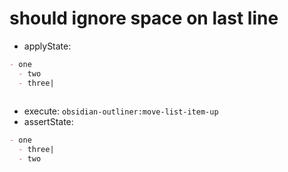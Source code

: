 # should ignore space on last line


- applyState:

```md
- one
  - two
  - three|
 
```

- execute: `obsidian-outliner:move-list-item-up`
- assertState:

```md
- one
  - three|
  - two
 
```
